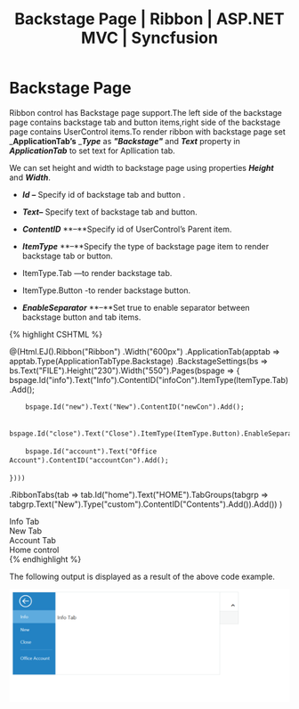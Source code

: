 ﻿---
layout: post
title: Backstage Page | Ribbon | ASP.NET MVC | Syncfusion
description: backstage page
platform: ejmvc
control: Ribbon
documentation: ug
---

# Backstage Page

Ribbon control has Backstage page support.The left side of the backstage page contains backstage tab and button items,right side of the backstage page contains UserControl items.To render ribbon with backstage page set _**ApplicationTab’s** __**Type**_ as _**"Backstage"**_ and _**Text**_ property in _**ApplicationTab**_ to set text for Apllication tab.

 We can set height and width to backstage page using properties _**Height**_ and _**Width**_.

* _**Id**_ **–** Specify id of backstage tab and button .

* _**Text**_**–** Specify text of backstage tab and button.

* _**ContentID**_ **–**Specify id of UserControl’s Parent item.

* _**ItemType**_ **–**Specify the type of backstage page item to render backstage tab or button.

* ItemType.Tab —to render backstage tab.

* ItemType.Button -to render backstage button.

* _**EnableSeparator**_ **–**Set true to enable separator between backstage button and tab items.




{% highlight CSHTML %}

@(Html.EJ().Ribbon("Ribbon")
.Width("600px")
.ApplicationTab(apptab => apptab.Type(ApplicationTabType.Backstage)
	.BackstageSettings(bs => bs.Text("FILE").Height("230").Width("550").Pages(bspage =>
	{
		bspage.Id("info").Text("Info").ContentID("infoCon").ItemType(ItemType.Tab).Add();

		bspage.Id("new").Text("New").ContentID("newCon").Add();

		bspage.Id("close").Text("Close").ItemType(ItemType.Button).EnableSeparator(true).Add();

		bspage.Id("account").Text("Office Account").ContentID("accountCon").Add();

	})))
.RibbonTabs(tab => tab.Id("home").Text("HOME").TabGroups(tabgrp => tabgrp.Text("New").Type("custom").ContentID("Contents").Add()).Add())
)

<div id="infoCon">Info Tab</div>

<div id="newCon">New Tab</div>

<div id="accountCon">Account Tab</div>

<div id="Contents">Home control</div>
{% endhighlight %}


The following output is displayed as a result of the above code example.

![](backstagepage_images\backstagepage_img1.png)
